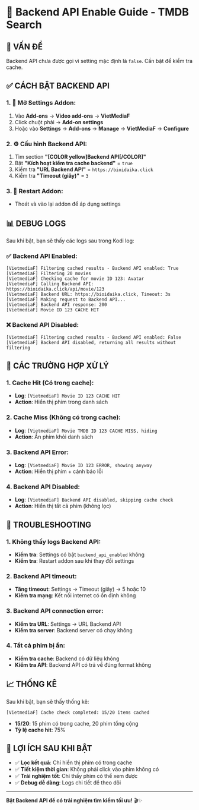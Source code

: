 # 🔧 Backend API Enable Guide - TMDB Search

## 🚨 **VẤN ĐỀ**

Backend API chưa được gọi vì setting mặc định là `false`. Cần bật để kiểm tra cache.

## ✅ **CÁCH BẬT BACKEND API**

### **1. 📱 Mở Settings Addon:**
1. Vào **Add-ons** → **Video add-ons** → **VietMediaF**
2. Click chuột phải → **Add-on settings**
3. Hoặc vào **Settings** → **Add-ons** → **Manage** → **VietMediaF** → **Configure**

### **2. ⚙️ Cấu hình Backend API:**
1. Tìm section **"[COLOR yellow]Backend API[/COLOR]"**
2. Bật **"Kích hoạt kiểm tra cache backend"** = `true`
3. Kiểm tra **"URL Backend API"** = `https://bioidaika.click`
4. Kiểm tra **"Timeout (giây)"** = `3`

### **3. 🔄 Restart Addon:**
- Thoát và vào lại addon để áp dụng settings

## 📊 **DEBUG LOGS**

Sau khi bật, bạn sẽ thấy các logs sau trong Kodi log:

### **✅ Backend API Enabled:**
```
[VietmediaF] Filtering cached results - Backend API enabled: True
[VietmediaF] Filtering 20 movies
[VietmediaF] Checking cache for movie ID 123: Avatar
[VietmediaF] Calling Backend API: https://bioidaika.click/api/movie/123
[VietmediaF] Backend URL: https://bioidaika.click, Timeout: 3s
[VietmediaF] Making request to Backend API...
[VietmediaF] Backend API response: 200
[VietmediaF] Movie ID 123 CACHE HIT
```

### **❌ Backend API Disabled:**
```
[VietmediaF] Filtering cached results - Backend API enabled: False
[VietmediaF] Backend API disabled, returning all results without filtering
```

## 🎯 **CÁC TRƯỜNG HỢP XỬ LÝ**

### **1. Cache Hit (Có trong cache):**
- **Log**: `[VietmediaF] Movie ID 123 CACHE HIT`
- **Action**: Hiển thị phim trong danh sách

### **2. Cache Miss (Không có trong cache):**
- **Log**: `[VietmediaF] Movie TMDB ID 123 CACHE MISS, hiding`
- **Action**: Ẩn phim khỏi danh sách

### **3. Backend API Error:**
- **Log**: `[VietmediaF] Movie ID 123 ERROR, showing anyway`
- **Action**: Hiển thị phim + cảnh báo lỗi

### **4. Backend API Disabled:**
- **Log**: `[VietmediaF] Backend API disabled, skipping cache check`
- **Action**: Hiển thị tất cả phim (không lọc)

## 🔧 **TROUBLESHOOTING**

### **1. Không thấy logs Backend API:**
- **Kiểm tra**: Settings có bật `backend_api_enabled` không
- **Kiểm tra**: Restart addon sau khi thay đổi settings

### **2. Backend API timeout:**
- **Tăng timeout**: Settings → Timeout (giây) → 5 hoặc 10
- **Kiểm tra mạng**: Kết nối internet có ổn định không

### **3. Backend API connection error:**
- **Kiểm tra URL**: Settings → URL Backend API
- **Kiểm tra server**: Backend server có chạy không

### **4. Tất cả phim bị ẩn:**
- **Kiểm tra cache**: Backend có dữ liệu không
- **Kiểm tra API**: Backend API có trả về đúng format không

## 📈 **THỐNG KÊ**

Sau khi bật, bạn sẽ thấy thống kê:
```
[VietmediaF] Cache check completed: 15/20 items cached
```

- **15/20**: 15 phim có trong cache, 20 phim tổng cộng
- **Tỷ lệ cache hit**: 75%

## 🚀 **LỢI ÍCH SAU KHI BẬT**

- ✅ **Lọc kết quả**: Chỉ hiển thị phim có trong cache
- ✅ **Tiết kiệm thời gian**: Không phải click vào phim không có
- ✅ **Trải nghiệm tốt**: Chỉ thấy phim có thể xem được
- ✅ **Debug dễ dàng**: Logs chi tiết để theo dõi

---

**Bật Backend API để có trải nghiệm tìm kiếm tối ưu!** 🎬✨
